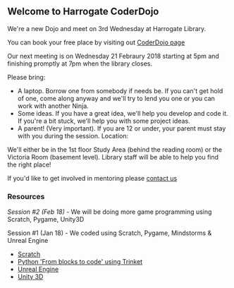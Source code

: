 ## Welcome to Harrogate CoderDojo

We're a new Dojo and meet on 3rd Wednesday at Harrogate Library.

You can book your free place by visiting out [CoderDojo page](https://zen.coderdojo.com/dojos/gb/harrogate/harrogate-harrogate-library)

Our next meeting is on Wednesday 21 Febraury 2018 starting at 5pm and finishing promptly at 7pm when the library closes.

Please bring:
- A laptop. Borrow one from somebody if needs be. If you can't get hold of one, come along anyway and we'll try to lend you one or you can work with another Ninja.
- Some ideas. If you have a great idea, we'll help you develop and code it. If you're a bit stuck, we'll help you with some project ideas.
- A parent! (Very important). If you are 12 or under, your parent must stay with you during the session.
Location:

We'll either be in the 1st floor Study Area (behind the reading room) or the Victoria Room (basement level). Library staff will be able to help you find the right place!

If you'd like to get involved in mentoring please [contact us](mailto:harrogate.uk@coderdojo.com)

### Resources

*Session #2 (Feb 18)* - We will be doing more game programming using Scratch, Pygame, Unity3D

Session #1 (Jan 18) - We coded using Scratch, Pygame, Mindstorms & Unreal Engine

- [Scratch](https://scratch.mit.edu)
- [Python 'From blocks to code' using Trinket](https://hourofpython.trinket.io/from-blocks-to-code-with-trinket)
- [Unreal Engine](https://docs.unrealengine.com/latest/INT/Videos/Basics/)
- [Unity 3D](https://unity3d.com/learn/beginner-tutorials)
